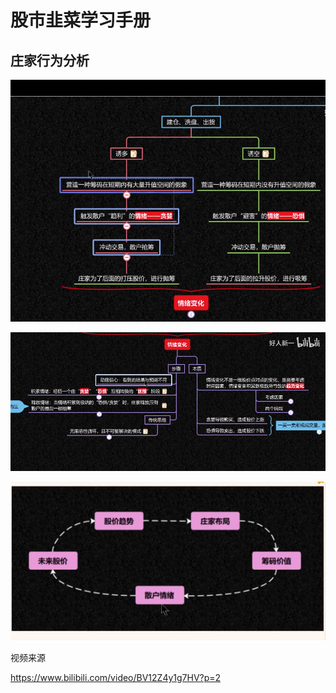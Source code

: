 # 股市韭菜学习手册

## 庄家行为分析

![2021-01-25-001](../imgs/2021-01-25-001.png)



![截屏2021-01-26 下午7.52.13](../imgs/2021-01-25-002.png)



![截屏2021-01-26 下午7.52.13](../imgs/2021-01-25-003.png)



视频来源

https://www.bilibili.com/video/BV12Z4y1g7HV?p=2